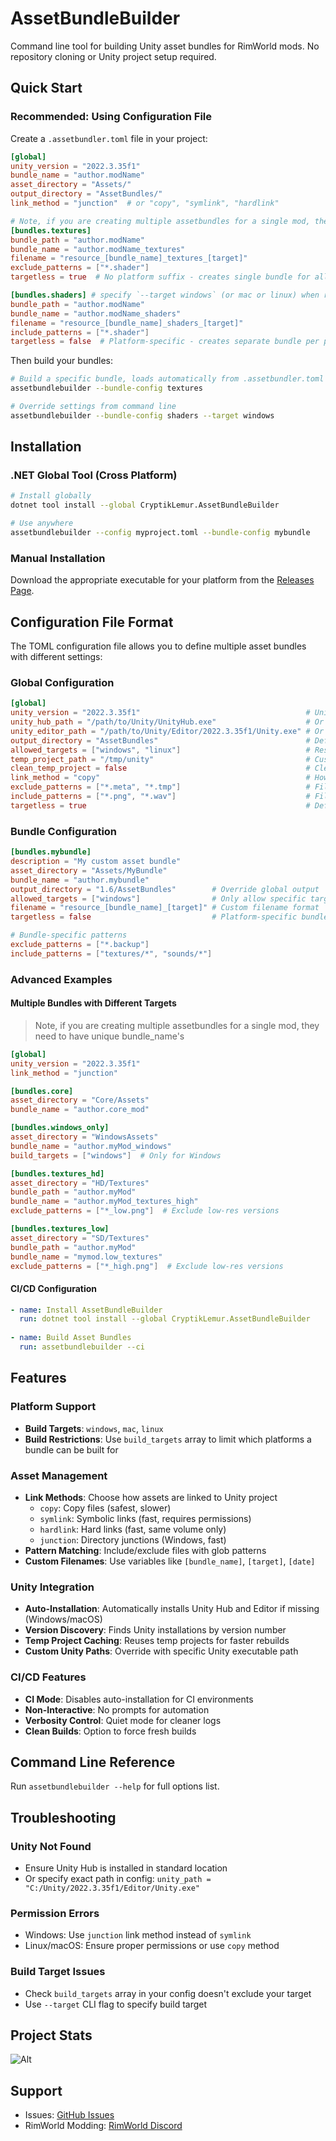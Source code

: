 # AssetBundleBuilder

Command line tool for building Unity asset bundles for RimWorld mods. No repository cloning or Unity project setup
required.

## Quick Start

### Recommended: Using Configuration File

Create a `.assetbundler.toml` file in your project:

```toml
[global]
unity_version = "2022.3.35f1"
bundle_name = "author.modName"
asset_directory = "Assets/"
output_directory = "AssetBundles/"
link_method = "junction"  # or "copy", "symlink", "hardlink"

# Note, if you are creating multiple assetbundles for a single mod, they need to have unique bundle_name's
[bundles.textures]
bundle_path = "author.modName"
bundle_name = "author.modName_textures"
filename = "resource_[bundle_name]_textures_[target]"
exclude_patterns = ["*.shader"]
targetless = true  # No platform suffix - creates single bundle for all platforms

[bundles.shaders] # specify `--target windows` (or mac or linux) when running assetbundlebuilder to build for each platform
bundle_path = "author.modName"
bundle_name = "author.modName_shaders"
filename = "resource_[bundle_name]_shaders_[target]"
include_patterns = ["*.shader"]
targetless = false  # Platform-specific - creates separate bundle per platform
```

Then build your bundles:

```bash
# Build a specific bundle, loads automatically from .assetbundler.toml
assetbundlebuilder --bundle-config textures

# Override settings from command line
assetbundlebuilder --bundle-config shaders --target windows
```

## Installation

### .NET Global Tool (Cross Platform)

```bash
# Install globally
dotnet tool install --global CryptikLemur.AssetBundleBuilder

# Use anywhere
assetbundlebuilder --config myproject.toml --bundle-config mybundle
```

### Manual Installation

Download the appropriate executable for your platform from
the [Releases Page](https://github.com/CryptikLemur/AssetBundleBuilder/releases).

## Configuration File Format

The TOML configuration file allows you to define multiple asset bundles with different settings:

### Global Configuration

```toml
[global]
unity_version = "2022.3.35f1"                                     # Unity version to use
unity_hub_path = "/path/to/Unity/UnityHub.exe"                    # Or specify exact path
unity_editor_path = "/path/to/Unity/Editor/2022.3.35f1/Unity.exe" # Or specify exact path
output_directory = "AssetBundles"                                 # Default output directory
allowed_targets = ["windows", "linux"]                            # Restrict allowed targets
temp_project_path = "/tmp/unity"                                  # Custom temp directory
clean_temp_project = false                                        # Clean temp project after building. Disabled by default for caching
link_method = "copy"                                              # How to link assets: copy/symlink/hardlink/junction
exclude_patterns = ["*.meta", "*.tmp"]                            # Files to exclude
include_patterns = ["*.png", "*.wav"]                             # Files to include
targetless = true                                                 # Default for bundles: no platform suffix
```

### Bundle Configuration

```toml
[bundles.mybundle]
description = "My custom asset bundle"
asset_directory = "Assets/MyBundle"
bundle_name = "author.mybundle"
output_directory = "1.6/AssetBundles"        # Override global output
allowed_targets = ["windows"]                # Only allow specific targets
filename = "resource_[bundle_name]_[target]" # Custom filename format
targetless = false                           # Platform-specific bundle (default: true)

# Bundle-specific patterns
exclude_patterns = ["*.backup"]
include_patterns = ["textures/*", "sounds/*"]
```

### Advanced Examples

#### Multiple Bundles with Different Targets

> Note, if you are creating multiple assetbundles for a single mod, they need to have unique bundle_name's

```toml
[global]
unity_version = "2022.3.35f1"
link_method = "junction"

[bundles.core]
asset_directory = "Core/Assets"
bundle_name = "author.core_mod"

[bundles.windows_only]
asset_directory = "WindowsAssets"
bundle_name = "author.myMod_windows"
build_targets = ["windows"]  # Only for Windows

[bundles.textures_hd]
asset_directory = "HD/Textures"
bundle_path = "author.myMod"
bundle_name = "author.myMod_textures_high"
exclude_patterns = ["*_low.png"]  # Exclude low-res versions

[bundles.textures_low]
asset_directory = "SD/Textures"
bundle_path = "author.myMod"
bundle_name = "mymod.low_textures"
exclude_patterns = ["*_high.png"]  # Exclude low-res versions
```

#### CI/CD Configuration

```yaml
- name: Install AssetBundleBuilder
  run: dotnet tool install --global CryptikLemur.AssetBundleBuilder
  
- name: Build Asset Bundles
  run: assetbundlebuilder --ci
```

## Features

### Platform Support

- **Build Targets**: `windows`, `mac`, `linux`
- **Build Restrictions**: Use `build_targets` array to limit which platforms a bundle can be built for

### Asset Management

- **Link Methods**: Choose how assets are linked to Unity project
    - `copy`: Copy files (safest, slower)
    - `symlink`: Symbolic links (fast, requires permissions)
    - `hardlink`: Hard links (fast, same volume only)
    - `junction`: Directory junctions (Windows, fast)
- **Pattern Matching**: Include/exclude files with glob patterns
- **Custom Filenames**: Use variables like `[bundle_name]`, `[target]`, `[date]`

### Unity Integration

- **Auto-Installation**: Automatically installs Unity Hub and Editor if missing (Windows/macOS)
- **Version Discovery**: Finds Unity installations by version number
- **Temp Project Caching**: Reuses temp projects for faster rebuilds
- **Custom Unity Paths**: Override with specific Unity executable path

### CI/CD Features

- **CI Mode**: Disables auto-installation for CI environments
- **Non-Interactive**: No prompts for automation
- **Verbosity Control**: Quiet mode for cleaner logs
- **Clean Builds**: Option to force fresh builds

## Command Line Reference

Run `assetbundlebuilder --help` for full options list.

## Troubleshooting

### Unity Not Found

- Ensure Unity Hub is installed in standard location
- Or specify exact path in config: `unity_path = "C:/Unity/2022.3.35f1/Editor/Unity.exe"`

### Permission Errors

- Windows: Use `junction` link method instead of `symlink`
- Linux/macOS: Ensure proper permissions or use `copy` method

### Build Target Issues

- Check `build_targets` array in your config doesn't exclude your target
- Use `--target` CLI flag to specify build target

## Project Stats

![Alt](https://repobeats.axiom.co/api/embed/ad5eba76d556c32a8bab80dd45a21a33d10a1842.svg "Repobeats analytics image")

## Support

- Issues: [GitHub Issues](https://github.com/CryptikLemur/AssetBundleBuilder/issues)
- RimWorld Modding: [RimWorld Discord](https://discord.gg/rimworld)

